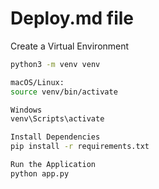 # Deploy.md file

Create a Virtual Environment
```bash
python3 -m venv venv

macOS/Linux:
source venv/bin/activate

Windows
venv\Scripts\activate

Install Dependencies
pip install -r requirements.txt

Run the Application
python app.py
